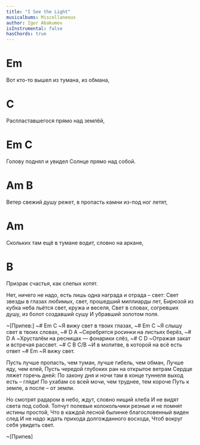 ```yaml
---
title: "I See the Light"
musicalbums: Miscellaneous
author: Igor Abakumov
isInstrumental: false
hasChords: true
---
```


# Em
Вот кто-то вышел из тумана, из обмана,
#                               C
Распластавшегося прямо над землёй,
# Em                                      C
Голову поднял и увидел Солнце прямо над собой.
# Am                                                     B
Ветер свежий душу режет, в пропасть камни из-под ног летят,
#  Am
Скольких там ещё в тумане водит, словно на аркане,
#                               B
Призрак счастья, как слепых котят.

Нет, ничего не надо, есть лишь одна награда и отрада – свет:
Свет звезды в глазах любимых, свет, прошедший миллиарды лет,
Бирюзой из кубка неба льётся свет, кружа и веселя,
Свет в словах, согревших душу, из болот создавший сушу
И убравший золотом поля.

~[Припев:]
~#         Em             C
~Я вижу свет в твоих глазах,
~#          Em             C
~Я слышу свет в твоих словах,
~#      D                A
~Серебрятся росинки на листьях берёз,
~#       D                   A
~Хрусталём на ресницах — фонарики слёз,
~#     C                D
~Отражая закат и встречая рассвет.
~#       C                    B         C/B
~И в молитве, в которой на всё есть ответ
~#         Em
~Я вижу свет.

Пусть лучше пропасть, чем туман, лучше гибель, чем обман,
Лучше яду, чем елей,
Пусть чередой глубоких ран на открытое ветрам
Сердце ляжет горечь дней:
По закону дня и ночи там в конце туннеля выход есть – гляди!
По ухабам со всей мочи, чем труднее, тем короче
Путь к земле, а после – от земли.

Но смотрят радаром в небо, ждут, словно нищий хлеба
И не видят света под собой.
Топчут полевые колокольчики резные и не помнят истины простой,
Что в каждой лесной былинке благословенный виден след
И не надо ждать прихода долгожданного восхода,
Чтоб вокруг себя увидеть свет.

~[Припев]

